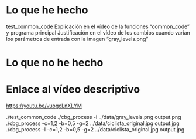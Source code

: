 # Lo que he hecho

test_common_code
Explicación en el vídeo de la funciones “common_code” y programa principal
Justificación en el vídeo de los cambios cuando varían los parámetros de entrada con la imagen “gray_levels.png”

# Lo que no he hecho

# Enlace al vídeo descriptivo

https://youtu.be/vuogcLnXLYM

./test_common_code
./cbg_process -i ../data/gray_levels.png output.png
./cbg_process -c=1,2 -b=0,5 -g=2 ../data/ciclista_original.jpg output.jpg
./cbg_process -l -c=1,2 -b=0,5 -g=2 ../data/ciclista_original.jpg output.jpg
